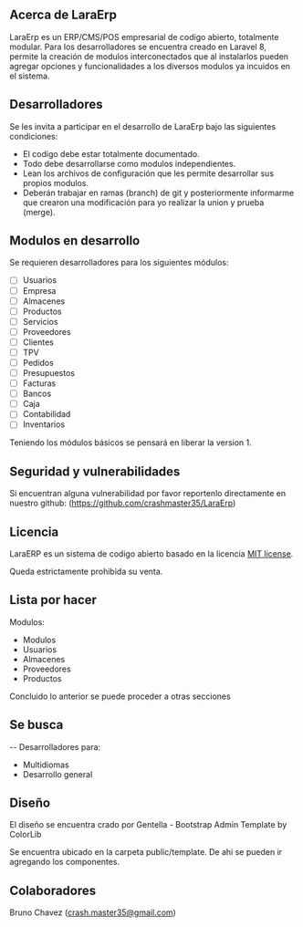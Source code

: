 ## Acerca de LaraErp

LaraErp es un ERP/CMS/POS empresarial de codigo abierto, totalmente modular. Para los desarrolladores se encuentra creado en Laravel 8, permite la creación de modulos interconectados que al instalarlos pueden agregar opciones y funcionalidades a los diversos modulos ya incuidos en el sistema. 

## Desarrolladores

Se les invita a participar en el desarrollo de LaraErp bajo las siguientes condiciones:

- El codigo debe estar totalmente documentado.
- Todo debe desarrollarse como modulos independientes.
- Lean los archivos de configuración que les permite desarrollar sus propios modulos.
- Deberán trabajar en ramas (branch) de git y posteriormente informarme que crearon una modificación para yo realizar la union y prueba (merge).

## Modulos en desarrollo 

Se requieren desarrolladores para los siguientes módulos:

- [ ] Usuarios
- [ ] Empresa
- [ ] Almacenes
- [ ] Productos
- [ ] Servicios
- [ ] Proveedores
- [ ] Clientes
- [ ] TPV
- [ ] Pedidos
- [ ] Presupuestos
- [ ] Facturas
- [ ] Bancos
- [ ] Caja
- [ ] Contabilidad
- [ ] Inventarios

Teniendo los módulos básicos se pensará en liberar la version 1.

## Seguridad y vulnerabilidades

Si encuentran alguna vulnerabilidad por favor reportenlo directamente en nuestro github: (https://github.com/crashmaster35/LaraErp)

## Licencia

LaraERP es un sistema de codigo abierto basado en la licencia [MIT license](https://opensource.org/licenses/MIT).

Queda estrictamente prohibida su venta.

## Lista por hacer

Modulos:
  - Modulos
  - Usuarios
  - Almacenes
  - Proveedores
  - Productos

Concluido lo anterior se puede proceder a otras secciones

## Se busca

-- Desarrolladores para:

- Multidiomas
- Desarrollo general

## Diseño

El diseño se encuentra crado por Gentella - Bootstrap Admin Template by ColorLib

Se encuentra ubicado en la carpeta public/template. De ahi se pueden ir agregando los componentes.

## Colaboradores

Bruno Chavez (crash.master35@gmail.com)

